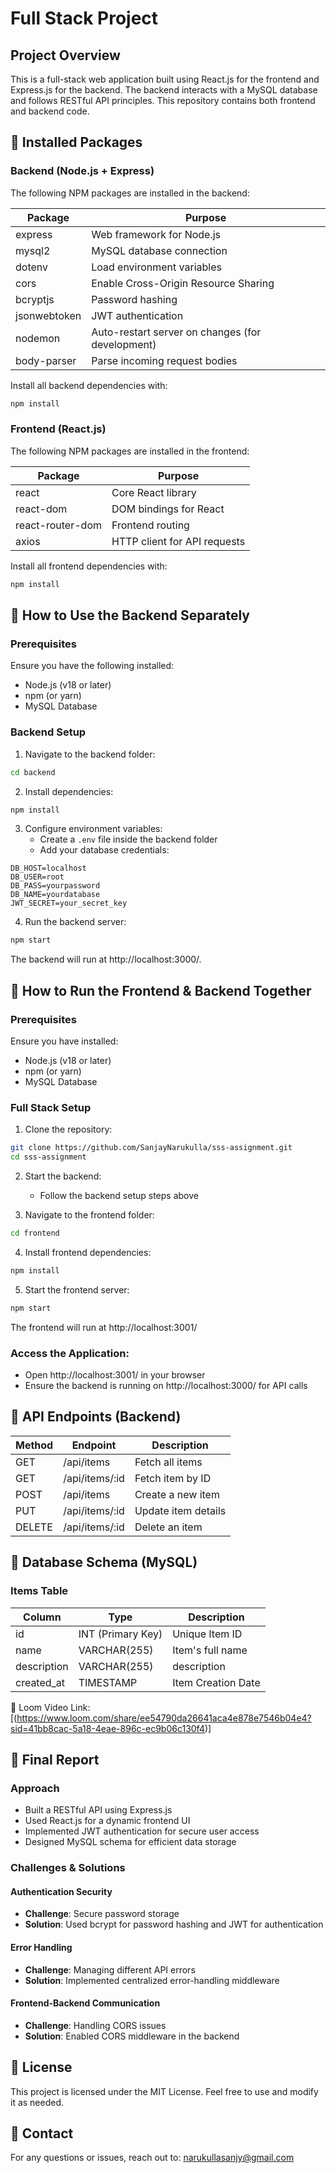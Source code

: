 # Full Stack Project

## Project Overview
This is a full-stack web application built using React.js for the frontend and Express.js for the backend. The backend interacts with a MySQL database and follows RESTful API principles. This repository contains both frontend and backend code.

## 📌 Installed Packages

### Backend (Node.js + Express)
The following NPM packages are installed in the backend:

| Package | Purpose |
|---------|----------|
| express | Web framework for Node.js |
| mysql2 | MySQL database connection |
| dotenv | Load environment variables |
| cors | Enable Cross-Origin Resource Sharing |
| bcryptjs | Password hashing |
| jsonwebtoken | JWT authentication |
| nodemon | Auto-restart server on changes (for development) |
| body-parser | Parse incoming request bodies |

Install all backend dependencies with:
```sh
npm install
```

### Frontend (React.js)
The following NPM packages are installed in the frontend:

| Package | Purpose |
|---------|----------|
| react | Core React library |
| react-dom | DOM bindings for React |
| react-router-dom | Frontend routing |
| axios | HTTP client for API requests|

Install all frontend dependencies with:
```sh
npm install
```

## 📌 How to Use the Backend Separately

### Prerequisites
Ensure you have the following installed:
- Node.js (v18 or later)
- npm (or yarn)
- MySQL Database

### Backend Setup

1. Navigate to the backend folder:
```sh
cd backend
```

2. Install dependencies:
```sh
npm install
```

3. Configure environment variables:
   - Create a `.env` file inside the backend folder
   - Add your database credentials:
```env
DB_HOST=localhost
DB_USER=root
DB_PASS=yourpassword
DB_NAME=yourdatabase
JWT_SECRET=your_secret_key
```

4. Run the backend server:
```sh
npm start
```

The backend will run at http://localhost:3000/.

## 📌 How to Run the Frontend & Backend Together

### Prerequisites
Ensure you have installed:
- Node.js (v18 or later)
- npm (or yarn)
- MySQL Database

### Full Stack Setup

1. Clone the repository:
```sh
git clone https://github.com/SanjayNarukulla/sss-assignment.git
cd sss-assignment
```

2. Start the backend:
   - Follow the backend setup steps above

3. Navigate to the frontend folder:
```sh
cd frontend
```

4. Install frontend dependencies:
```sh
npm install
```

5. Start the frontend server:
```sh
npm start
```

The frontend will run at http://localhost:3001/ 

### Access the Application:
- Open http://localhost:3001/ in your browser
- Ensure the backend is running on http://localhost:3000/ for API calls

## 📌 API Endpoints (Backend)

| Method | Endpoint | Description |
|--------|----------|-------------|
| GET | /api/items | Fetch all items |
| GET | /api/items/:id | Fetch item by ID |
| POST | /api/items | Create a new item |
| PUT | /api/items/:id | Update item details |
| DELETE | /api/items/:id | Delete an item |

## 📌 Database Schema (MySQL)

### Items Table

| Column | Type | Description |
|--------|------|-------------|
| id | INT (Primary Key) | Unique Item ID |
| name | VARCHAR(255) | Item's full name |
| description | VARCHAR(255) | description |
| created_at | TIMESTAMP | Item Creation Date |



🔗 Loom Video Link: [(https://www.loom.com/share/ee54790da26641aca4e878e7546b04e4?sid=41bb8cac-5a18-4eae-896c-ec9b06c130f4)]



## 📌 Final Report

### Approach
- Built a RESTful API using Express.js
- Used React.js for a dynamic frontend UI
- Implemented JWT authentication for secure user access
- Designed MySQL schema for efficient data storage

### Challenges & Solutions

#### Authentication Security
- **Challenge**: Secure password storage
- **Solution**: Used bcrypt for password hashing and JWT for authentication

#### Error Handling
- **Challenge**: Managing different API errors
- **Solution**: Implemented centralized error-handling middleware

#### Frontend-Backend Communication
- **Challenge**: Handling CORS issues
- **Solution**: Enabled CORS middleware in the backend


## 📌 License
This project is licensed under the MIT License. Feel free to use and modify it as needed.

## 📌 Contact
For any questions or issues, reach out to:
narukullasanjy@gmail.com
